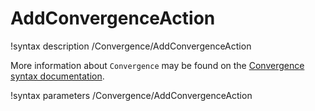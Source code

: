 # AddConvergenceAction

!syntax description /Convergence/AddConvergenceAction

More information about `Convergence` may be found on the
[Convergence syntax documentation](syntax/Convergence/index.md).

!syntax parameters /Convergence/AddConvergenceAction